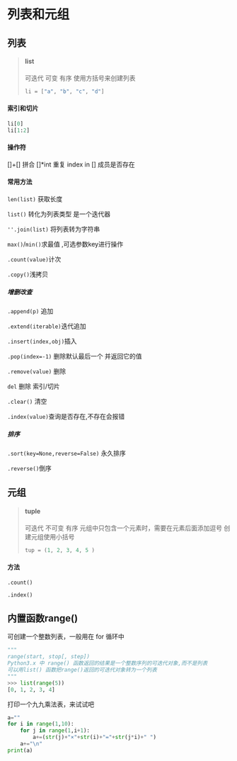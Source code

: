 # 列表和元组


## 列表
> #### list
>
> 可迭代 可变 有序
> 使用方括号来创建列表
>
> ```python
> li = ["a", "b", "c", "d"]
> ```

#### 索引和切片

```python
li[0]
li[1:2]
```
#### 操作符

[]+[]  拼合
[]*int  重复
index in [] 成员是否存在

#### 常用方法

`len(list)` 获取长度

`list()` 转化为列表类型 是一个迭代器

`''.join(list)` 将列表转为字符串

`max()`/`min()`求最值 ,可选参数key进行操作

`.count(value)`计次

`.copy()`浅拷贝

##### 增删改查

`.append(p)` 追加

`.extend(iterable)`迭代追加

`.insert(index,obj)`插入

`.pop(index=-1)` 删除默认最后一个 并返回它的值

`.remove(value)` 删除 

`del` 删除 索引/切片

`.clear()` 清空

`.index(value)`查询是否存在,不存在会报错

##### 排序

`.sort(key=None,reverse=False)` 永久排序

`.reverse()`倒序



## 元组

> #### tuple
>
> 可迭代 不可变 有序
> 元组中只包含一个元素时，需要在元素后面添加逗号 
> 创建元组使用小括号 
>
> ```python
> tup = (1, 2, 3, 4, 5 )
> ```

#### 方法

`.count()`

`.index()`





## 内置函数range()

可创建一个整数列表，一般用在 for 循环中 

```python
"""
range(start, stop[, step])
Python3.x 中 range() 函数返回的结果是一个整数序列的可迭代对象,而不是列表
可以用list() 函数把range()返回的可迭代对象转为一个列表 
"""
>>> list(range(5))
[0, 1, 2, 3, 4] 
```

打印一个九九乘法表，来试试吧

```python
a=""
for i in range(1,10):
    for j in range(1,i+1):
        a+=(str(j)+"×"+str(i)+"="+str(j*i)+" ")
    a+="\n"   
print(a) 
```

